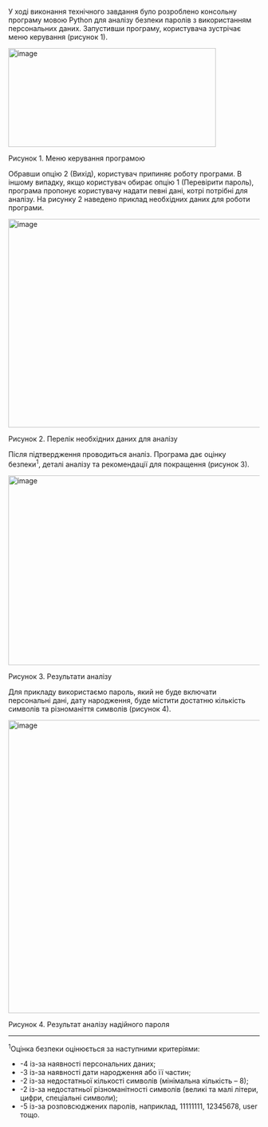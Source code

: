 
У ході виконання технічного завдання було розроблено консольну програму мовою Python для аналізу безпеки паролів з використанням персональних даних.
Запустивши програму, користувача зустрічає меню керування (рисунок 1).

<img width="416" height="198" alt="image" src="https://github.com/user-attachments/assets/2a26a913-c672-448c-9aa0-ccc02bca8025" />

Рисунок 1. Меню керування програмою

Обравши опцію 2 (Вихід), користувач припиняє роботу програми. В іншому випадку, якщо користувач обирає опцію 1 (Перевірити пароль), програма пропонує користувачу надати певні дані, котрі потрібні для аналізу. На рисунку 2 наведено приклад необхідних даних для роботи програми.

<img width="599" height="418" alt="image" src="https://github.com/user-attachments/assets/bab235c4-9bd5-4def-80a9-9590810cad84" />

Рисунок 2. Перелік необхідних даних для аналізу

Після підтвердження проводиться аналіз. Програма дає оцінку безпеки<sup>1</sup>, деталі аналізу та рекомендації для покращення (рисунок 3). 

<img width="822" height="380" alt="image" src="https://github.com/user-attachments/assets/cb20999d-5609-4c2c-8bcc-56715169f54f" />

Рисунок 3. Результати аналізу

Для прикладу використаємо пароль, який не буде включати персональні дані, дату народження, буде містити достатню кількість символів та різноманіття символів (рисунок 4).

<img width="511" height="587" alt="image" src="https://github.com/user-attachments/assets/a0af150c-f3a4-4f77-8737-23477feba968" />

Рисунок 4. Результат аналізу надійного пароля

<hr color=grey>

<sup>1</sup>Оцінка безпеки оцінюється за наступними критеріями:
<ul>
	<li>-4 із-за наявності персональних даних;</li>
	<li>-3 із-за наявності дати народження або її частин;</li>
	<li>-2 із-за недостатньої кількості символів (мінімальна кількість – 8);</li>
	<li>-2 із-за недостатньої різноманітності символів (великі та малі літери, цифри, спеціальні символи);</li>
	<li>-5 із-за розповсюджених паролів, наприклад, 11111111, 12345678, user тощо.</li>
</ul>

